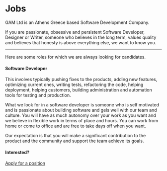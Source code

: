 # Jobs

<!-- no-sidebar -->

<p class="lead">GAM Ltd is an Athens Greece based Software Development Company.</p>

If you are passionate, obsessive and persistent Software Developer, Designer or Writer, someone who believes in the long term, values quality and believes that honesty is above everything else, we want to know you.

---

Here are some roles for which we are always looking for candidates.

#### Software Developer

This involves typically pushing fixes to the products, adding new features, optimizing current ones, writing tests, refactoring the code, helping deployment, helping customers, building administration and automation tools for testing and production.

What we look for in a software developer is someone who is self motivated and is passionate about building software and gels well with our team and culture. You will have as much autonomy over your work as you want and we believe in flexible work in terms of place and hours. You can work from home or come to office and are free to take days off when you want.

Our expectation is that you will make a significant contribution to the product and the community and support the team achieve its goals.

#### Interested?

<a href="/join-us" class="btn btn-primary" style="margin-bottom: 15px;">Apply for a position</a>
